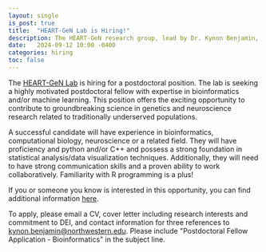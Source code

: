 ```yaml
---
layout: single
is_post: true
title:  "HEART-GeN Lab is Hiring!"
description: The HEART-GeN research group, lead by Dr. Kynon Benjamin, is hiring a postdoctoral fellow at Northwestern University. This is in the field of bioinformatics, neuroscience, and machine learning.
date:   2024-09-12 10:00 -0400
categories: hiring
toc: false
---
```


The [HEART-GeN Lab](https://krotosbenjamin.github.io/) is hiring for a postdoctoral
position. The lab is seeking a highly motivated postdoctoral fellow with expertise in
bioinformatics and/or machine learning. This position offers the exciting opportunity to
contribute to groundbreaking science in genetics and neuroscience research related to
traditionally underserved populations. 

A successful candidate will have experience in bioinformatics, computational biology,
neuroscience or a related field. They will have proficiency and python and/or C++ and
possess a strong foundation in statistical analysis/data visualization techniques.
Additionally, they will need to have strong communication skills and a proven ability to
work collaboratively. Familiarity with R programming is a plus!  

If you or someone you know is interested in this opportunity, you can find additional
information [here](https://postdocs.northwestern.edu/announcements/positions-at-northwestern/2024/postdoctoral-research-opportunity-genomic-neuroscience-and-health-equity.html).

To apply, please email a CV, cover letter including research interests and commitment to
DEI, and contact information for three references to <kynon.benjamin@northwestern.edu>.
Please include "Postdoctoral Fellow Application - Bioinformatics" in the subject line.